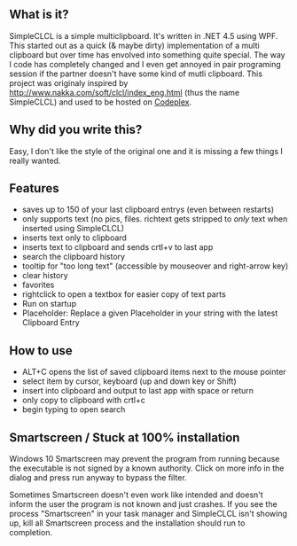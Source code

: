 ## What is it?
SimpleCLCL is a simple multiclipboard. 
It's written in .NET 4.5 using WPF. This started out as a quick (& maybe dirty) implementation of a multi clipboard but over time has envolved into something quite special. The way I code has completely changed and I even get annoyed in pair programing session if the partner doesn't have some kind of mutli clipboard.
This project was originaly inspired by http://www.nakka.com/soft/clcl/index_eng.html (thus the name SimpleCLCL) and used to be hosted on [Codeplex](https://simpleclcl.codeplex.com/).

## Why did you write this?
Easy, I don't like the style of the original one and it is missing a few things I really wanted. 

## Features
- saves up to 150 of your last clipboard entrys (even between restarts)
- only supports text (no pics, files. richtext gets stripped to *only* text when inserted using SimpleCLCL)
- inserts text only to clipboard
- inserts text to clipboard and sends crtl+v to last app
- search the clipboard history
- tooltip for "too long text" (accessible by mouseover and right-arrow key)
- clear history
- favorites
- rightclick to open a textbox for easier copy of text parts
- Run on startup
- Placeholder: Replace a given Placeholder in your string with the latest Clipboard Entry

## How to use
- ALT+C opens the list of saved clipboard items next to the mouse pointer
- select item by cursor, keyboard (up and down key or Shift)
- insert into clipboard and output to last app with space or return
- only copy to clipboard with crtl+c
- begin typing to open search

## Smartscreen / Stuck at 100% installation
Windows 10 Smartscreen may prevent the program from running because the executable is not signed by a known authority. Click on more info in the dialog and press run anyway to bypass the filter.

Sometimes Smartscreen doesn't even work like intended and doesn't inform the user the program is not known and just crashes. If you see the process "Smartscreen" in your task manager and SimpleCLCL isn't showing up, kill all Smartscreen process and the installation should run to completion. 
